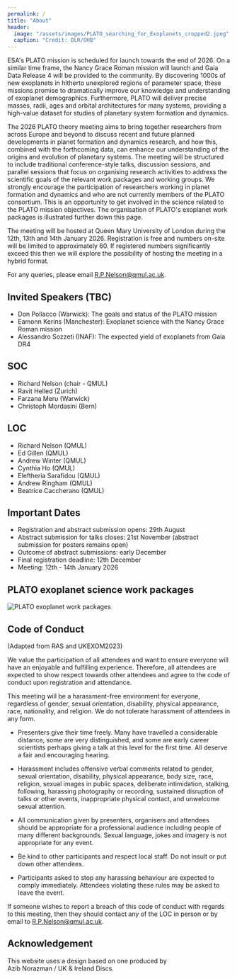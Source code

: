 ```yaml
---
permalink: /
title: "About"
header: 
  image: "/assets/images/PLATO_searching_for_Exoplanets_cropped2.jpeg"
  caption: "Credit: DLR/OHB"
---
```


ESA's PLATO mission is scheduled for launch towards the end of 2026. On a similar time frame, the Nancy Grace Roman mission will launch and Gaia Data Release 4 will be provided to the community. By discovering 1000s of new exoplanets in hitherto unexplored regions of parameter space, these missions promise to dramatically improve our knowledge and understanding of exoplanet demographics. Furthermore, PLATO will deliver precise masses, radii, ages and orbital architectures for many systems, providing a high-value dataset for studies of planetary system formation and dynamics. 

The 2026 PLATO theory meeting aims to bring together researchers from across Europe and beyond to discuss recent and future planned developments in planet formation and dynamics research, and how this, combined with the forthcoming data, can enhance our understanding of the origins and evolution of planetary systems. The meeting will be structured to include traditional conference-style talks, discussion sessions, and parallel sessions that focus on organising research activities to address the scientific goals of the relevant work packages and working groups. We strongly encourage the participation of researchers working in planet formation and dynamics and who are not currently members of the PLATO consortium. This is an opportunity to get involved in the science related to the PLATO mission objectives. The organisation of PLATO's exoplanet work packages is illustrated further down this page.

The meeting will be hosted at Queen Mary University of London during the 12th, 13th and 14th January 2026. Registration is free and numbers on-site will be limited to approximately 60. If registered numbers significantly exceed this then we will explore the possibility of hosting the meeting in a hybrid format.

For any queries, please email [R.P.Nelson@qmul.ac.uk](mailto:R.P.Nelson@qmul.ac.uk).

## Invited Speakers (TBC)
- Don Pollacco (Warwick): The goals and status of the PLATO mission
- Eamonn Kerins (Manchester): Exoplanet science with the Nancy Grace Roman mission
- Alessandro Sozzeti (INAF): The expected yield of exoplanets from Gaia DR4

## SOC
- Richard Nelson (chair - QMUL)
- Ravit Helled (Zurich)
- Farzana Meru (Warwick)
- Christoph Mordasini (Bern)
  
## LOC
- Richard Nelson (QMUL)
- Ed Gillen (QMUL)
- Andrew Winter (QMUL)
- Cynthia Ho (QMUL)
- Eleftheria Sarafidou (QMUL)
- Andrew Ringham (QMUL)
- Beatrice Caccherano (QMUL)

## Important Dates
- Registration and abstract submission opens: 29th August
- Abstract submission for talks closes: 21st November (abstract submission for posters remains open)
- Outcome of abstract submissions: early December
- Final registration deadline: 12th December
- Meeting: 12th - 14th January 2026

## PLATO exoplanet science work packages
![PLATO exoplanet work packages](assets/images/plato-wps.png)

## Code of Conduct 

(Adapted from RAS and UKEXOM2023)

We value the participation of all attendees and want to ensure everyone will have an enjoyable and fulfilling experience. Therefore, all attendees are expected to show respect towards other attendees and agree to the code of conduct upon registration and attendance.

This meeting will be a harassment-free environment for everyone, regardless of gender, sexual orientation, disability, physical appearance, race, nationality, and religion. We do not tolerate harassment of attendees in any form.

- Presenters give their time freely. Many have travelled a considerable distance, some are very distinguished, and some are early career scientists perhaps giving a talk at this level for the first time. All deserve a fair and encouraging hearing.

<!-- Please try to be on time for the start of a session, or otherwise enter quietly into the room, refrain from loud conversations outside the doors and switch off mobile phones, and if you must use a laptop, do so inconspicuously in one of the rear seats.  -->

- Harassment includes offensive verbal comments related to gender, sexual orientation, disability, physical appearance, body size, race, religion, sexual images in public spaces, deliberate intimidation, stalking, following, harassing photography or recording, sustained disruption of talks or other events, inappropriate physical contact, and unwelcome sexual attention.

- All communication given by presenters, organisers and attendees should be appropriate for a professional audience including people of many different backgrounds. Sexual language, jokes and imagery is not appropriate for any event.

- Be kind to other participants and respect local staff. Do not insult or put down other attendees.

<!-- - Behave professionally. Remember that harassment and sexist, racist, or exclusionary jokes are not appropriate.  -->

- Participants asked to stop any harassing behaviour are expected to comply immediately. Attendees violating these rules may be asked to leave the event.

If someone wishes to report a breach of this code of conduct with regards to this meeting, then they should contact any of the LOC in person or by email to [R.P.Nelson@qmul.ac.uk](mailto:R.P.Nelson@qmul.ac.uk).

## Acknowledgement

This website uses a design based on one produced by   <br>
Azib Norazman / UK & Ireland Discs.


